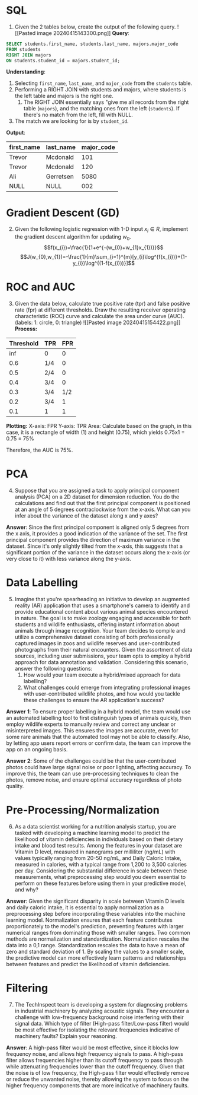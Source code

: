 # SQL
1. Given the 2 tables below, create the output of the following query.
![[Pasted image 20240415143300.png]]
**Query**:
```sql
SELECT students.first_name, students.last_name, majors.major_code
FROM students
RIGHT JOIN majors
ON students.student_id = majors.student_id;
```

**Understanding**:
1. Selecting `first_name`, `last_name`, and `major_code` from the `students` table.
2. Performing a RIGHT JOIN with students and majors, where students is the left table and majors is the right one.
	1. The RIGHT JOIN essentially says "give me all records from the right table (`majors`), and the matching ones from the left (`students`). If there's no match from the left, fill with NULL.
3. The match we are looking for is by `student_id`.

**Output**:

| first_name | last_name | major_code |
| ---------- | --------- | ---------- |
| Trevor     | Mcdonald  | 101        |
| Trevor     | Mcdonald  | 120        |
| Ali        | Gerretsen | 5080       |
| NULL       | NULL      | 002        |
# Gradient Descent (GD)
2. Given the following logistic regression with 1-D input $x_{i}\in R$, implement the gradient descent algorithm for updating $w_{0}$. $$f(x_{i})=\frac{1}{1+e^{-(w_{0}+w_{1}x_{1})}}$$ $$J(w_{0},w_{1})=-\frac{1}{m}\sum_{i=1}^{m}[y_{i}\log^{f(x_{i})}+(1-y_{i})\log^{(1-f(x_{i}))}]$$


# ROC and AUC
3. Given the data below, calculate true positive rate (tpr) and false positive rate (fpr) at different thresholds. Draw the resulting receiver operating characteristic (ROC) curve and calculate the area under curve (AUC). (labels: 1: circle, 0: triangle)
![[Pasted image 20240415154422.png]]
**Process:**

| Threshold | TPR | FPR |
| --------- | --- | --- |
| inf       | 0   | 0   |
| 0.6       | 1/4 | 0   |
| 0.5       | 2/4 | 0   |
| 0.4       | 3/4 | 0   |
| 0.3       | 3/4 | 1/2 |
| 0.2       | 3/4 | 1   |
| 0.1       | 1   | 1   |
**Plotting:**
X-axis: FPR
Y-axis: TPR
Area: Calculate based on the graph, in this case, it is a rectangle of width (1) and height (0.75), which yields 0.75x1 = 0.75 = 75%

Therefore, the AUC is 75%.

# PCA
4. Suppose that you are assigned a task to apply principal component analysis (PCA) on a 2D dataset for dimension reduction. You do the calculations and find out that the first principal component is positioned at an angle of 5 degrees contraclockwise from the x-axis. What can you infer about the variance of the dataset along x and y axes?

**Answer**: Since the first principal component is aligned only 5 degrees from the x axis, it provides a good indication of the variance of the set. The first principal component provides the direction of maximum variance in the dataset. Since it's only slightly tilted from the x-axis, this suggests that a significant portion of the variance in the dataset occurs along the x-axis (or very close to it) with less variance along the y-axis.
# Data Labelling
5. Imagine that you're spearheading an initiative to develop an augmented reality (AR) application that uses a smartphone's camera to identify and provide educational content about various animal species encountered in nature. The goal is to make zoology engaging and accessible for both students and wildlife enthusiasts, offering instant information about animals through image recognition. Your team decides to compile and utilize a comprehensive dataset consisting of both professionally captured images in zoos and wildlife reserves and user-contributed photographs from their natural encounters. Given the assortment of data sources, including user submissions, your team opts to employ a hybrid approach for data annotation and validation. Considering this scenario, answer the following questions:
	1. How would your team execute a hybrid/mixed approach for data labelling?
	2. What challenges could emerge from integrating professional images with user-contributed wildlife photos, and how would you tackle these challenges to ensure the AR application's success?

**Answer** **1**: To ensure proper labelling in a hybrid model, the team would use an automated labelling tool to first distinguish types of animals quickly, then employ wildlife experts to manually review and correct any unclear or misinterpreted images. This ensures the images are accurate, even for some rare animals that the automated tool may not be able to classify. Also, by letting app users report errors or confirm data, the team can improve the app on an ongoing basis.

**Answer** **2**: Some of the challenges could be that the user-contributed photos could have large signal noise or poor lighting, affecting accuracy. To improve this, the team can use pre-processing techniques to clean the photos, remove noise, and ensure optimal accuracy regardless of photo quality.

# Pre-Processing/Normalization
6. As a data scientist working for a nutrition analysis startup, you are tasked with developing a machine learning model to predict the likelihood of vitamin deficiencies in individuals based on their dietary intake and blood test results. Among the features in your dataset are Vitamin D level, measured in nanograms per milliliter (ng/mL) with values typically ranging from 20-50 ng/mL, and Daily Caloric Intake, measured in calories, with a typical range from 1,200 to 3,500 calories per day. Considering the substantial difference in scale between these measurements, what preprocessing step would you deem essential to perform on these features before using them in your predictive model, and why?

**Answer**: Given the significant disparity in scale between Vitamin D levels and daily caloric intake, it is essential to apply normalization as a preprocessing step before incorporating these variables into the machine learning model. Normalization ensures that each feature contributes proportionately to the model's prediction, preventing features with larger numerical ranges from dominating those with smaller ranges. Two common methods are normalization and standardization. Normalization rescales the data into a 0,1 range. Standardization rescales the data to have a mean of zero and standard deviation of 1. By scaling the values to a smaller scale, the predictive model can more effectively learn patterns and relationships between features and predict the likelihood of vitamin deficiencies.
# Filtering
7. The TechInspect team is developing a system for diagnosing problems in industrial machinery by analyzing acoustic signals. They encounter a challenge with low-frequency background noise interfering with their signal data. Which type of filter (High-pass filter/Low-pass filter) would be most effective for isolating the relevant frequencies indicative of machinery faults? Explain your reasoning.

**Answer**: A high-pass filter would be most effective, since it blocks low frequency noise, and allows high frequency signals to pass. A high-pass filter allows frequencies higher than its cutoff frequency to pass through while attenuating frequencies lower than the cutoff frequency. Given that the noise is of low frequency, the High-pass filter would effectively remove or reduce the unwanted noise, thereby allowing the system to focus on the higher frequency components that are more indicative of machinery faults.